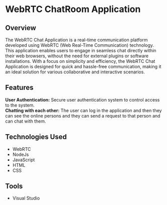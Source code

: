 # WebRTC ChatRoom Application

## Overview
The WebRTC Chat Application is a real-time communication platform developed using WebRTC (Web Real-Time Communication) technology. This application enables users to engage in seamless chat directly within their web browsers, without the need for external plugins or software installations. With a focus on simplicity and efficiency, the WebRTC Chat Application is designed for quick and hassle-free communication, making it an ideal solution for various collaborative and interactive scenarios.

## Features
<b>User Authentication:</b> Secure user authentication system to control access to the system.<br>
<b>Chatting with each other:</b> The user can log in the application and then they can see the online persons and they can send a request to that person and can chat with them.

## Technologies Used
- WebRTC
- NodeJs
- JavaScript
- HTML
- CSS

## Tools
- Visual Studio



